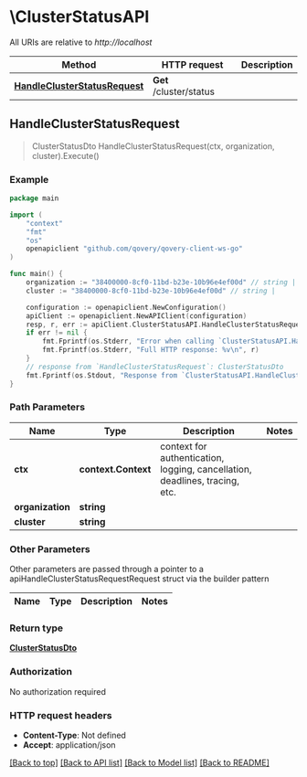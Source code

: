 # \ClusterStatusAPI

All URIs are relative to *http://localhost*

Method | HTTP request | Description
------------- | ------------- | -------------
[**HandleClusterStatusRequest**](ClusterStatusAPI.md#HandleClusterStatusRequest) | **Get** /cluster/status | 



## HandleClusterStatusRequest

> ClusterStatusDto HandleClusterStatusRequest(ctx, organization, cluster).Execute()



### Example

```go
package main

import (
	"context"
	"fmt"
	"os"
	openapiclient "github.com/qovery/qovery-client-ws-go"
)

func main() {
	organization := "38400000-8cf0-11bd-b23e-10b96e4ef00d" // string | 
	cluster := "38400000-8cf0-11bd-b23e-10b96e4ef00d" // string | 

	configuration := openapiclient.NewConfiguration()
	apiClient := openapiclient.NewAPIClient(configuration)
	resp, r, err := apiClient.ClusterStatusAPI.HandleClusterStatusRequest(context.Background(), organization, cluster).Execute()
	if err != nil {
		fmt.Fprintf(os.Stderr, "Error when calling `ClusterStatusAPI.HandleClusterStatusRequest``: %v\n", err)
		fmt.Fprintf(os.Stderr, "Full HTTP response: %v\n", r)
	}
	// response from `HandleClusterStatusRequest`: ClusterStatusDto
	fmt.Fprintf(os.Stdout, "Response from `ClusterStatusAPI.HandleClusterStatusRequest`: %v\n", resp)
}
```

### Path Parameters


Name | Type | Description  | Notes
------------- | ------------- | ------------- | -------------
**ctx** | **context.Context** | context for authentication, logging, cancellation, deadlines, tracing, etc.
**organization** | **string** |  | 
**cluster** | **string** |  | 

### Other Parameters

Other parameters are passed through a pointer to a apiHandleClusterStatusRequestRequest struct via the builder pattern


Name | Type | Description  | Notes
------------- | ------------- | ------------- | -------------



### Return type

[**ClusterStatusDto**](ClusterStatusDto.md)

### Authorization

No authorization required

### HTTP request headers

- **Content-Type**: Not defined
- **Accept**: application/json

[[Back to top]](#) [[Back to API list]](../README.md#documentation-for-api-endpoints)
[[Back to Model list]](../README.md#documentation-for-models)
[[Back to README]](../README.md)

